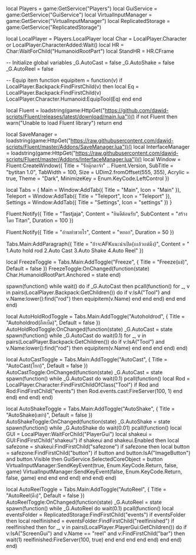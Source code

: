 local Players = game:GetService("Players")
local GuiService = game:GetService("GuiService")
local VirtualInputManager = game:GetService("VirtualInputManager")
local ReplicatedStorage = game:GetService("ReplicatedStorage")

local LocalPlayer = Players.LocalPlayer
local Char = LocalPlayer.Character or LocalPlayer.CharacterAdded:Wait()
local HR = Char:WaitForChild("HumanoidRootPart")
local StandHR = HR.CFrame

-- Initialize global variables
_G.AutoCast = false
_G.AutoShake = false
_G.AutoReel = false

-- Equip item function
equipitem = function(v)
    if LocalPlayer.Backpack:FindFirstChild(v) then
        local Eq = LocalPlayer.Backpack:FindFirstChild(v)
        LocalPlayer.Character.Humanoid:EquipTool(Eq)
    end
end

local Fluent = loadstring(game:HttpGet("https://github.com/dawid-scripts/Fluent/releases/latest/download/main.lua"))()
if not Fluent then
    warn("Unable to load Fluent library")
    return
end

local SaveManager = loadstring(game:HttpGet("https://raw.githubusercontent.com/dawid-scripts/Fluent/master/Addons/SaveManager.lua"))()
local InterfaceManager = loadstring(game:HttpGet("https://raw.githubusercontent.com/dawid-scripts/Fluent/master/Addons/InterfaceManager.lua"))()
local Window = Fluent:CreateWindow({
    Title = "รักตุ๊กตาจ้า" .. Fluent.Version,
    SubTitle = "bytitan 1.0",
    TabWidth = 100,
    Size = UDim2.fromOffset(555, 355),
    Acrylic = true,
    Theme = "Dark",
    MinimizeKey = Enum.KeyCode.LeftControl
})

local Tabs = {
    Main = Window:AddTab({ Title = "Main", Icon = "Main" }),
    Teleport = Window:AddTab({ Title = "Teleport", Icon = "Teleport" }),
    Settings = Window:AddTab({ Title = "Settings", Icon = "settings" })
}

Fluent:Notify({
    Title = "Tastjaja",
    Content = "ยินดีต้อนรับ",
    SubContent = "สร้างโดย Titan",
    Duration = 100
})

Fluent:Notify({
    Title = "อ่านทำขวยไร",
    Content = "หยอก",
    Duration = 50
})

Tabs.Main:AddParagraph({
    Title = "ถ้าจะAFKแนะนำเปิด{เเเล้วเเต่มึง}",
    Content = " 1.Auto hold rod 2.Auto Cast 3.Auto Shake 4.Auto Reel"
})

local FreezeToggle = Tabs.Main:AddToggle("Freeze", { Title = "Freeze(แช่)", Default = false })
FreezeToggle:OnChanged(function(state)
    Char.HumanoidRootPart.Anchored = state
end)

spawn(function()
    while wait() do
        if _G.AutoCast then
            pcall(function()
                for _, v in pairs(LocalPlayer.Backpack:GetChildren()) do
                    if v:IsA("Tool") and v.Name:lower():find("rod") then
                        equipitem(v.Name)
                    end
                end
            end)
        end
    end
end)

local AutoHoldRodToggle = Tabs.Main:AddToggle("Autoholdrod", { Title = "Autoholdrod(ถือเบ็ด)", Default = false })
AutoHoldRodToggle:OnChanged(function(state)
    _G.AutoCast = state
    spawn(function()
        while _G.AutoCast do
            wait(0.1)
            for _, v in pairs(LocalPlayer.Backpack:GetChildren()) do
                if v:IsA("Tool") and v.Name:lower():find("rod") then
                    equipitem(v.Name)
                end
            end
        end
    end)
end)

local AutoCastToggle = Tabs.Main:AddToggle("AutoCast", { Title = "AutoCast(โยก)", Default = false })
AutoCastToggle:OnChanged(function(state)
    _G.AutoCast = state
    spawn(function()
        while _G.AutoCast do
            wait(0.1)
            pcall(function()
                local Rod = LocalPlayer.Character:FindFirstChildOfClass("Tool")
                if Rod and Rod:FindFirstChild("events") then
                    Rod.events.cast:FireServer(100, 1)
                end
            end)
        end
    end)
end)

local AutoShakeToggle = Tabs.Main:AddToggle("AutoShake", { Title = "AutoShake(เขย่า)", Default = false })
AutoShakeToggle:OnChanged(function(state)
    _G.AutoShake = state
    spawn(function()
        while _G.AutoShake do
            wait(0.01)
            pcall(function()
                local GUI = LocalPlayer:WaitForChild("PlayerGui")
                local shakeui = GUI:FindFirstChild("shakeui")
                if shakeui and shakeui.Enabled then
                    local safezone = shakeui:FindFirstChild("safezone")
                    if safezone then
                        local button = safezone:FindFirstChild("button")
                        if button and button:IsA("ImageButton") and button.Visible then
                            GuiService.SelectedCoreObject = button
                            VirtualInputManager:SendKeyEvent(true, Enum.KeyCode.Return, false, game)
                            VirtualInputManager:SendKeyEvent(false, Enum.KeyCode.Return, false, game)
                        end
                    end
                end
            end)
        end
    end)
end)

local AutoReelToggle = Tabs.Main:AddToggle("AutoReel", { Title = "AutoReel(ดึง)", Default = false })
AutoReelToggle:OnChanged(function(state)
    _G.AutoReel = state
    spawn(function()
        while _G.AutoReel do
            wait(0.1)
            pcall(function()
                local eventsFolder = ReplicatedStorage:FindFirstChild("events")
                if eventsFolder then
                    local reelfinished = eventsFolder:FindFirstChild("reelfinished")
                    if reelfinished then
                        for _, v in pairs(LocalPlayer.PlayerGui:GetChildren()) do
                            if v:IsA("ScreenGui") and v.Name == "reel" and v:FindFirstChild("bar") then
                                wait(1)
                                reelfinished:FireServer(100, true)
                            end
                        end
                    end
                end
            end)
        end
    end)
end)
